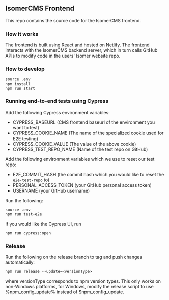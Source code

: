 ## IsomerCMS Frontend

This repo contains the source code for the IsomerCMS frontend.

### How it works

The frontend is built using React and hosted on Netlify. The frontend interacts with the IsomerCMS backend server, which in turn calls GitHub APIs to modify code in the users' Isomer website repo.

### How to develop

```
source .env
npm install
npm run start
```

### Running end-to-end tests using Cypress

Add the following Cypress environment variables:

- CYPRESS_BASEURL (CMS frontend baseurl of the environment you want to test)
- CYPRESS_COOKIE_NAME (The name of the specialized cookie used for E2E testing)
- CYPRESS_COOKIE_VALUE (The value of the above cookie)
- CYPRESS_TEST_REPO_NAME (Name of the test repo on GitHub)

Add the following environment variables which we use to reset our test repo:

- E2E_COMMIT_HASH (the commit hash which you would like to reset the `e2e-test-repo` to)
- PERSONAL_ACCESS_TOKEN (your GitHub personal access token)
- USERNAME (your GitHub username)

Run the following:

```
source .env
npm run test-e2e
```

If you would like the Cypress UI, run

```
npm run cypress:open
```

### Release
Run the following on the release branch to tag and push changes automatically:
```
npm run release --update=<versionType>
```
where versionType corresponds to npm version types. This only works on non-Windows platforms, for Windows, modify the release script to use %npm_config_update% instead of $npm_config_update.
